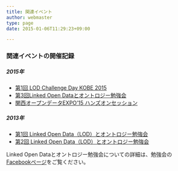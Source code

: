 ```yaml
---
title: 関連イベント
author: webmaster
type: page
date: 2015-01-06T11:29:23+09:00

---
```

### 関連イベントの開催記録

##### 2015年

  * [第1回 LOD Challenge Day KOBE 2015][1]
  * [第3回Linked Open Dataとオントロジー勉強会][2]
  * [関西オープンデータEXPO&#8217;15 ハンズオンセッション][3]

##### 2013年

  * [第1回 Linked Open Data（LOD）とオントロジー勉強会][4]
  * [第2回 Linked Open Data（LOD）とオントロジー勉強会][5]

Linked Open Dataとオントロジー勉強会についての詳細は、勉強会の[Facebookページ][6]をご覧ください。

 [1]: /other/lod20150912kobe/
 [2]: /other/lod20150106/
 [3]: /other/kansaiopendataexpo15/
 [4]: http://wp.lodosaka.jp/other/lod20130425/
 [5]: http://wp.lodosaka.jp/other/lod20130805/
 [6]: https://www.facebook.com/LodOnt